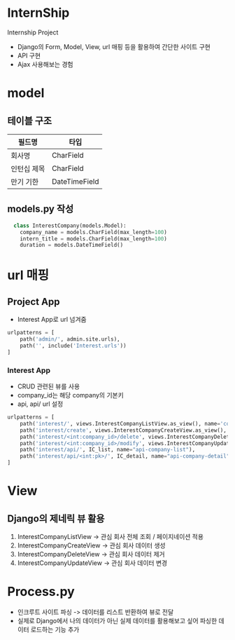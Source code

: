 # InternShip
Internship Project
- Django의 Form, Model, View, url 매핑 등을 활용하여 간단한 사이트 구현
- API 구현 
- Ajax 사용해보는 경험

# model
## 테이블 구조
| 필드명 | 타입 |
| ------ | --- |
| 회사명 | CharField |
| 인턴십 제목 | CharField |
| 만기 기한 | DateTimeField |

## models.py 작성
``` python
  class InterestCompany(models.Model):
    company_name = models.CharField(max_length=100)
    intern_title = models.CharField(max_length=100)
    duration = models.DateTimeField()
```

# url 매핑
## Project App
- Interest App로 url 넘겨줌
``` python
urlpatterns = [
    path('admin/', admin.site.urls),
    path('', include('Interest.urls'))
]
```

### Interest App
- CRUD 관련된 뷰를 사용
- company_id는 해당 company의 기본키
- api, api/<pk> url 설정

``` python
urlpatterns = [
    path('interest/', views.InterestCompanyListView.as_view(), name='company-list'),
    path('interest/create', views.InterestCompanyCreateView.as_view(), name='company-create'),
    path('interest/<int:company_id>/delete', views.InterestCompanyDeleteView.as_view(), name='company-delete'),
    path('interest/<int:company_id>/modify', views.InterestCompanyUpdateView.as_view(), name='company-modify'),
    path('interest/api/', IC_list, name="api-company-list"),
    path('interest/api/<int:pk>/', IC_detail, name="api-company-detail"),
]
```

# View
## Django의 제네릭 뷰 활용
1. InterestCompanyListView -> 관심 회사 전체 조회 / 페이지네이션 적용
2. InterestCompanyCreateView -> 관심 회사 데이터 생성
3. InterestCompanyDeleteView -> 관심 회사 데이터 제거
4. InterestCompanyUpdateView -> 관심 회사 데이터 변경

# Process.py
- 인크루트 사이트 파싱 -> 데이터를 리스트 반환하여 뷰로 전달
- 실제로 Django에서 나의 데이터가 아닌 실제 데이터를 활용해보고 싶어 파싱한 데이터 로드하는 기능 추가 
